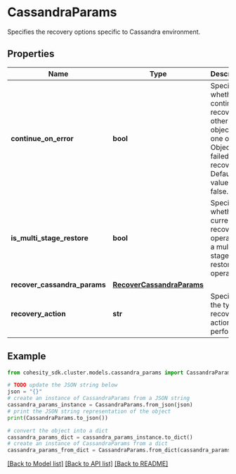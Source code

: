 # CassandraParams

Specifies the recovery options specific to Cassandra environment.

## Properties

Name | Type | Description | Notes
------------ | ------------- | ------------- | -------------
**continue_on_error** | **bool** | Specifies whether to continue recovering other objects if one of Object failed to recover. Default value is false. | [optional] 
**is_multi_stage_restore** | **bool** | Specifies whether the current recovery operation is a multi-stage restore operation. | [optional] 
**recover_cassandra_params** | [**RecoverCassandraParams**](RecoverCassandraParams.md) |  | 
**recovery_action** | **str** | Specifies the type of recover action to be performed. | 

## Example

```python
from cohesity_sdk.cluster.models.cassandra_params import CassandraParams

# TODO update the JSON string below
json = "{}"
# create an instance of CassandraParams from a JSON string
cassandra_params_instance = CassandraParams.from_json(json)
# print the JSON string representation of the object
print(CassandraParams.to_json())

# convert the object into a dict
cassandra_params_dict = cassandra_params_instance.to_dict()
# create an instance of CassandraParams from a dict
cassandra_params_from_dict = CassandraParams.from_dict(cassandra_params_dict)
```
[[Back to Model list]](../README.md#documentation-for-models) [[Back to API list]](../README.md#documentation-for-api-endpoints) [[Back to README]](../README.md)


